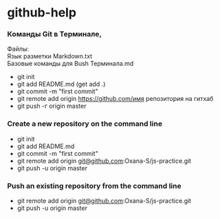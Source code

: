 # github-help
### Команды Git в Терминале, 
Файлы:   
Язык разметки Markdown.txt  
Базовые команды для Bush Терминала.md 
 
* git init 
* git add README.md (get add .)
* git commit -m "first commit"
* git remote add origin https://github.com/имя репозитория на гитхаб
* git push -г origin master


### Сreate a new repository on the command line
* git init
* git add README.md
* git commit -m "first commit"
* git remote add origin git@github.com:Oxana-S/js-practice.git
* git push -u origin master

### Push an existing repository from the command line

* git remote add origin git@github.com:Oxana-S/js-practice.git
* git push -u origin master

